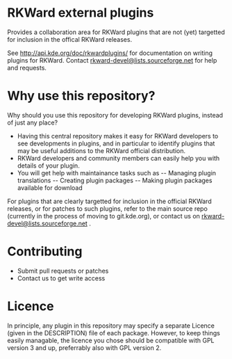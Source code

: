 RKWard external plugins
=======================

Provides a collaboration area for RKWard plugins that are not (yet) targetted
for inclusion in the offical RKWard releases.

See http://api.kde.org/doc/rkwardplugins/ for documentation on writing plugins for RKWard.
Contact rkward-devel@lists.sourceforge.net for help and requests.

Why use this repository?
========================

Why should you use this repository for developing RKWard plugins, instead of just any place? 

- Having this central repository
makes it easy for RKWard developers to see developments in plugins, and in particular to identify plugins that may
be useful additions to the RKWard official distribution.
- RKWard developers and community members can easily help you with details of your plugin.
- You will get help with maintainance tasks such as
-- Managing plugin translations
-- Creating plugin packages
-- Making plugin packages available for download

For plugins that are clearly targetted for inclusion in the official RKWard releases, or for patches to such plugins,
refer to the main source repo (currently in the process of moving to git.kde.org), or contact us on rkward-devel@lists.sourceforge.net .

Contributing
============
- Submit pull requests or patches
- Contact us to get write access

Licence
=======

In principle, any plugin in this repository may specify a separate Licence (given in the DESCRIPTION) file of each package.
However, to keep things easily managable, the licence you chose should be compatible with GPL version 3 and up, preferrably also
with GPL version 2.
